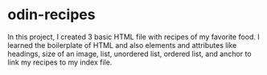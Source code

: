 # odin-recipes

In this project, I created 3 basic HTML file with recipes of my favorite food. I learned the boilerplate of HTML and also elements and attributes like headings, size of an image, list, unordered list, ordered list, and anchor to link my recipes to my index file.
